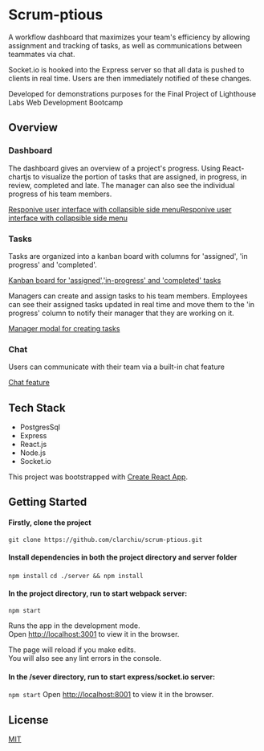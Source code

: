 # Scrum-ptious

A workflow dashboard that maximizes your team's efficiency by allowing assignment and tracking of tasks, as well as communications between teammates via chat. 

Socket.io is hooked into the Express server so that all data is pushed to clients in real time. Users are then immediately notified of these changes.

Developed for demonstrations purposes for the Final Project of Lighthouse Labs Web Development Bootcamp

## Overview

### Dashboard

The dashboard gives an overview of a project's progress. Using React-chartjs to visualize the portion of tasks that are assigned, in progress, in review, completed and late. The manager can also see the individual progress of his team members. 

[Responive user interface with collapsible side menu](docs/ui-dashboard.png)[Responive user interface with collapsible side menu](docs/ui-expanded-userInfo.png)

### Tasks

Tasks are organized into a kanban board with columns for 'assigned', 'in progress' and 'completed'.

[Kanban board for 'assigned','in-progress' and 'completed' tasks](docs/tasks-kanban.png)

Managers can create and assign tasks to his team members. Employees can see their assigned tasks updated in real time and move them to the 'in progress' column to notify their manager that they are working on it. 

[Manager modal for creating tasks](docs/create-new-task.png)

### Chat

Users can communicate with their team via a built-in chat feature

[Chat feature](docs/real-time-chat.png)
 
## Tech Stack
* PostgresSql
* Express
* React.js
* Node.js
* Socket.io

This project was bootstrapped with [Create React App](https://github.com/facebook/create-react-app).

## Getting Started

#### Firstly, clone the project

`git clone https://github.com/clarchiu/scrum-ptious.git`

#### Install dependencies in both the project directory and server folder

`npm install`
`cd ./server && npm install`

#### In the project directory, run to start webpack server:

`npm start`

Runs the app in the development mode.\
Open [http://localhost:3001](http://localhost:3001) to view it in the browser.

The page will reload if you make edits.\
You will also see any lint errors in the console.

#### In the /sever directory, run to start express/socket.io server:
`npm start` 
Open [http://localhost:8001](http://localhost:8001) to view it in the browser.

## License
[MIT](htps://choosealicense.com/licenses/mit/)

